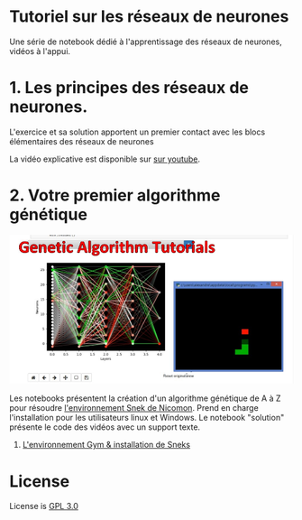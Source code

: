# Tutoriel sur les réseaux de neurones

Une série de notebook dédié à l'apprentissage des réseaux de neurones, vidéos à l'appui.

# 1. Les principes des réseaux de neurones.

L'exercice et sa solution apportent un premier contact avec les blocs élémentaires des réseaux de neurones

La vidéo explicative est disponible sur [sur youtube](https://youtu.be/s5X64fmAqUo).



# 2. Votre premier algorithme génétique

![alt text](ipynb_images/Presentation.jpg)

Les notebooks présentent la création d'un algorithme génétique de A à Z pour résoudre [l'environnement Snek de Nicomon](https://github.com/nicomon24/Sneks).
Prend en charge l'installation pour les utilisateurs linux et Windows.
Le notebook "solution" présente le code des vidéos avec un support texte.

1. [L'environnement Gym & installation de Sneks](https://www.youtube.com/watch?v=FxDcXA3bDVA&list=PL_mqLx7AmDzewWYHwxy55Rnq835MQhDoB&index=2)


# License

License is [GPL 3.0](LICENSE)
